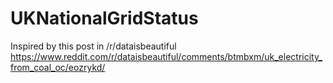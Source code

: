 # UKNationalGridStatus
Inspired by this post in /r/dataisbeautiful https://www.reddit.com/r/dataisbeautiful/comments/btmbxm/uk_electricity_from_coal_oc/eozrykd/
